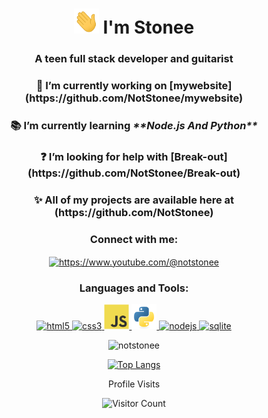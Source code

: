 <h1 align="center"><img src='https://raw.githubusercontent.com/DhanushNehru/DhanushNehru/master/assets/wave.gif' width=40px height=40px> I'm Stonee</h1>
<h3 align="center">A teen full stack developer and guitarist</h3>
<h3 align="center"> 💼 I’m currently working on [mywebsite] (https://github.com/NotStonee/mywebsite)</h2>

<h3 align="center"> 📚 I’m currently learning <em>**Node.js And Python**</em></h2>

<h3 align="center"> ❓ I’m looking for help with [Break-out] (https://github.com/NotStonee/Break-out)</h2>

<h3 align="center"> ✨ All of my projects are available here at (https://github.com/NotStonee)</h2>

<h3 align="center">Connect with me:</h3>
<p align="center">
  <a href="https://www.youtube.com/@NotStonee" target="blank"><img align="center" src="https://raw.githubusercontent.com/rahuldkjain/github-profile-readme-generator/master/src/images/icons/Social/youtube.svg" alt="https://www.youtube.com/@notstonee" height="30" width="40" /></a>
</p>

<h3 align="center">Languages and Tools:</h3>
<p align="center">
   <a href="https://www.w3schools.com/html/" target="_blank" rel="noreferrer"> <img src="https://cdn.jsdelivr.net/gh/devicons/devicon/icons/html5/html5-original.svg" alt="html5" width="40" height="40"/> </a>
    <a href="https://www.w3schools.com/css/" target="_blank" rel="noreferrer"> <img src="https://cdn.jsdelivr.net/gh/devicons/devicon/icons/css3/css3-original.svg" alt="css3" width="40" height="40"/> </a>
    <a href="https://www.w3schools.com/js/" target="_blank" rel="noreferrer"> <img src="https://raw.githubusercontent.com/devicons/devicon/master/icons/javascript/javascript-original.svg" alt="javascript" width="40" height="40"/> </a>
    <a href="https://www.w3schools.com/python/" target="_blank" rel="noreferrer"> <img src="https://raw.githubusercontent.com/devicons/devicon/master/icons/python/python-original.svg" alt="python" width="40" height="40"/> </a>
  <a href="https://www.w3schools.com/nodejs/" target="_blank" rel="noreferrer"> <img src="https://cdn.jsdelivr.net/gh/devicons/devicon/icons/nodejs/nodejs-original.svg" alt="nodejs" width="40" height="40"/> </a>
    <a href="https://www.w3schools.com/sql/" target="_blank" rel="noreferrer"> <img src="https://cdn.jsdelivr.net/gh/devicons/devicon/icons/sqlite/sqlite-original.svg" alt='sqlite' width='40' height='40'/></a>
</p>

<p align='center'> <img src="https://github-readme-stats.vercel.app/api?username=notstonee&amp;layout=compact&amp;theme=tokyonight" alt="notstonee"></p>
<p align='center'><a href="https://github.com/anuraghazra/github-readme-stats"><img src="https://github-readme-stats.vercel.app/api/top-langs/?username=NotStonee&amp;layout=compact&amp;theme=tokyonight" alt="Top Langs"></a></p>
<p align="center">Profile Visits<p>
<p align="center"><img src="https://profile-counter.glitch.me/{YOUR USER}/count.svg" alt="Visitor Count"></p>
